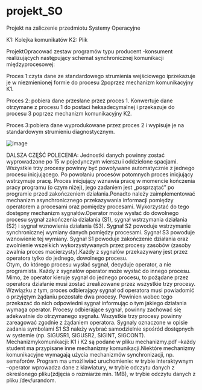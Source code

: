 # projekt_SO



Projekt na zaliczenie przedmiotu Systemy Operacyjne 

K1: Kolejka komunikatów K2: Plik

ProjektOpracować zestaw programów typu producent -konsument realizujących następujący schemat synchronicznej komunikacji międzyprocesowej:

Proces 1:czyta  dane  ze  standardowego  strumienia  wejściowego iprzekazuje  je  w  niezmienionej  formie  do procesu  2poprzez  mechanizm komunikacyjny K1.

Proces 2: pobiera  dane  przesłane  przez proces   1.   Konwertuje   dane otrzymane z procesu 1 do postaci heksadecymalnej i przekazuje do procesu 3 poprzez mechanizm komunikacyjny K2.

Proces 3:pobiera  dane  wyprodukowane  przez proces  2 i wypisuje  je  na standardowym strumieniu diagnostycznym. 

![image](https://user-images.githubusercontent.com/80480304/215554416-e7b0f32c-2895-4808-bf58-66fba3ad918a.png)

DALSZA CZĘŚĆ POLECENIA:
Jednostki danych powinny zostać wyprowadzone po 15 w pojedynczym wierszu i oddzielone spacjami.
Wszystkie trzy procesy powinny być powoływane automatycznie z jednego procesu inicjującego. 
Po powołaniu procesów potomnych proces inicjujący wstrzymuje pracę. 
Proces inicjujący wznawia pracę w momencie kończenia pracy programu (o czym niżej), jego zadaniem jest „posprzątać” po programie przed zakończeniem działania.Ponadto  należy  zaimplementować  mechanizm  asynchronicznego  przekazywania informacji pomiędzy operatorem a procesami oraz pomiędzy procesami. 
Wykorzystać do tego dostępny mechanizm sygnałów.Operator może  wysłać  do dowolnego procesu sygnał zakończenia działania (S1), sygnał  wstrzymania działania (S2) i  sygnał  wznowienia działania (S3). 
Sygnał S2 powoduje wstrzymanie synchronicznej wymiany danych pomiędzy procesami. 
Sygnał S3  powoduje  wznowienie tej wymiany. 
Sygnał S1 powoduje zakończenie działania oraz zwolnienie wszelkich wykorzystywanych przez procesy zasobów (zasoby zwalnia proces macierzysty).Każdy z sygnałów przekazywany jest przez operatora tylko do jednego, dowolnego procesu.  
Otym,  do  którego  procesu  wysłać  sygnał,  decyduje  operator,  a  nie programista. Każdy z sygnałów operator może wysłać do innego procesu. Mimo, że operator kieruje sygnał do jednego procesu, to pożądane przez operatora działanie musi zostać zrealizowane przez wszystkie  trzy  procesy.  Wzwiązku z tym, proces odbierający sygnał od operatora musi powiadomić o przyjętym żądaniu pozostałe dwa procesy. Powinien wobec tego przekazać do nich odpowiedni sygnał informując o tym jakiego działania wymaga operator. 
Procesy odbierające sygnał, powinny zachować się adekwatnie do otrzymanego sygnału. Wszystkie trzy procesy powinny zareagować zgodnie z żądaniem operatora.
Sygnały oznaczone w opisie zadania symbolami S1 S3 należy wybrać samodzielnie spośród dostępnych w systemie (np. SIGUSR1, SIGUSR2, SIGINT, SIGCONT).
Mechanizmykomunikacji: K1 i K2 są podane w pliku mechanizmy.pdf –każdy student ma przypisane inne mechanizmy komunikacji.Niektóre mechanizmy komunikacyjne wymagają użycia mechanizmów synchronizacji, np. semaforów.
Program ma umożliwiać uruchomienie:
w trybie interaktywnym –operator wprowadza dane z klawiatury,
w trybie odczytu danych z określonego pliku(zdjęcia o rozmiarze min. 1MB),
w trybie odczytu danych z pliku /dev/urandom.
